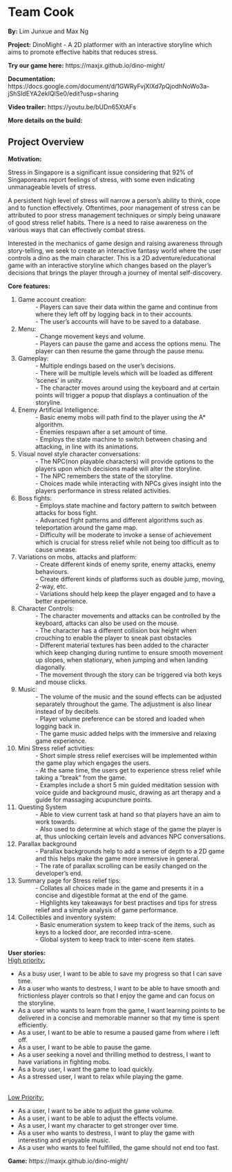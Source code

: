 # Team Cook 
<p><b>By:</b> Lim Junxue and Max Ng</p>
<p><b>Project:</b> DinoMight - A 2D platformer with an interactive storyline which aims to promote effective habits that reduces stress.</p>
<p><b>Try our game here:</b> https://maxjx.github.io/dino-might/</p>
<p><b>Documentation:</b> https://docs.google.com/document/d/1GWRyFvjXlXd7pQjodhNoWo3a-jShSIdEYA2ekIQlSe0/edit?usp=sharing</p>
<p><b>Video trailer:</b> https://youtu.be/bUDn65XtAFs</p>
<p><b>More details on the build:</b> </p>

<h2> Project Overview</h2>
<p><b>Motivation:</b>
<p>
Stress in Singapore is a significant issue considering that 92% of Singaporeans report feelings of stress, with some even indicating unmanageable levels of stress.
</p>
<p>
A persistent high level of stress will narrow a person’s ability to think, cope and to function effectively. Oftentimes, poor management of stress can be attributed to poor stress management techniques or simply being unaware of good stress relief habits. There is a need to raise awareness on the various ways that can effectively combat stress.
</p>
<p>
Interested in the mechanics of game design and raising awareness through story-telling, we seek to create an interactive fantasy world where the user controls a dino as the main character. This is a 2D adventure/educational game with an interactive storyline which changes based on the player’s decisions that brings the player through a journey of mental self-discovery.
</p></p>
<p><b>Core features:</b> 
<ol><dl>
  <li>Game account creation:
    <dd>- Players can save their data within the game and continue from where they left off by logging back in to their accounts.</dd>
    <dd>- The user’s accounts will have to be saved to a database.</dd>
  </li>
  <li>Menu: 
    <dd> - Change movement keys and volume.</dd>
    <dd>- Players can pause the game and access the options menu. The player can then resume the game through the pause menu.</dd>
  </li>
  <li>Gameplay:
    <dd>- Multiple endings based on the user’s decisions.</dd>
    <dd>- There will be multiple levels which will be loaded as different ‘scenes’ in unity.</dd>
    <dd>- The character moves around using the keyboard and at certain points will trigger a popup that displays a continuation of the storyline.</dd>
  </li>
  <li>Enemy Artificial Intelligence:
    <dd>- Basic enemy mobs will path find to the player using the A* algorithm.</dd>
    <dd>- Enemies respawn after a set amount of time.</dd>
    <dd>- Employs the state machine to switch between chasing and attacking, in line with its animations.</dd>
  </li>
  <li>Visual novel style character conversations:
    <dd>- The NPC(non playable characters) will provide options to the players upon which decisions made will alter the storyline.</dd>
    <dd>- The NPC remembers the state of the storyline.</dd>
    <dd>- Choices made while interacting with NPCs gives insight into the players performance in stress related activities.</dd>
  </li>
  <li>Boss fights:
    <dd>- Employs state machine and factory pattern to switch between attacks for boss fight.</dd>
    <dd>- Advanced fight patterns and different algorithms such as teleportation around the game map.</dd>
    <dd>- Difficulty will be moderate to invoke a sense of achievement which is crucial for stress relief while not being too difficult as to cause unease.</dd>
  </li>
  <li>Variations on mobs, attacks and platform:
    <dd>- Create different kinds of enemy sprite, enemy attacks, enemy behaviours.</dd>
    <dd>- Create different kinds of platforms such as double jump, moving, 2-way, etc.</dd>
    <dd>- Variations should help keep the player engaged and to have a better experience.</dd>
  </li>
  <li>Character Controls:
    <dd>- The character movements and attacks can be controlled by the keyboard, attacks can also be used on the mouse.</dd>
    <dd>- The character has a different collision box height when crouching to enable the player to sneak past obstacles</dd>
    <dd>- Different material textures has been added to the character which keep changing during runtime to ensure smooth movement up slopes, when stationary, when jumping and when landing diagonally.</dd>
    <dd>- The movement through the story can be triggered via both keys and mouse clicks.</dd>
  </li>
  <li>Music:
    <dd>- The volume of the music and the sound effects can be adjusted separately throughout the game. The adjustment is also linear instead of by decibels.</dd>
    <dd>- Player volume preference can be stored and loaded when logging back in.</dd>
    <dd>- The game music added helps with the immersive and relaxing game experience.</dd>
  </li>
  <li>Mini Stress relief activities:
    <dd>- Short simple stress relief exercises will be implemented within the game play which engages the users.</dd>
    <dd>- At the same time, the users get to experience stress relief while taking a “break” from the game.</dd>
    <dd>- Examples include a short 5 min guided meditation session with voice guide and background music, drawing as art therapy and a guide for massaging acupuncture points.</dd>
  </li>
  <li>Questing System
    <dd>- Able to view current task at hand so that players have an aim to work towards.</dd>
    <dd>- Also used to determine at which stage of the game the player is at, thus unlocking certain levels and advances NPC conversations.</dd>
  </li>
  <li>Parallax background
    <dd>- Parallax backgrounds help to add a sense of depth to a 2D game and this helps make the game more immersive in general.</dd>
    <dd>- The rate of parallax scrolling can be easily changed on the developer’s end.</dd>
  </li>
  <li>Summary page for Stress relief tips:
    <dd>- Collates all choices made in the game and presents it in a concise and digestible format at the end of the game.</dd>
    <dd>- Highlights key takeaways for best practises and tips for stress relief and a simple analysis of game performance.</dd>
  </li>
  <li>Collectibles and inventory system:
    <dd>- Basic enumeration system to keep track of the items, such as keys to a locked door, are recorded intra-scene.</dd>
    <dd>- Global system to keep track to inter-scene item states.</dd>
  </li>
 </dl></ol>
</p>
<p><b>User stories:</b>
  <br><u>High priority:</u>
  <ul>
    <li>As a busy user, I want to be able to save my progress so that I can save time.</li>
    <li>As a user who wants to destress, I want to be able to have smooth and frictionless player controls so that I enjoy the game and can focus on the storyline.</li>
    <li>As a user who wants to learn from the game, I want learning points to be delivered in a concise and memorable manner so that my time is spent efficiently.</li>
    <li>As a user, I want to be able to resume a paused game from where i left off.</li>
    <li>As a user, I want to be able to pause the game.</li>
    <li>As a user seeking a novel and thrilling method to destress, I want to have variations in fighting mobs.</li>
    <li>As a busy user, I want the game to load quickly.</li>
    <li>As a stressed user, I want to relax while playing the game.</li>
  </ul>
<br><u>Low Priority:</u>
  <ul>
    <li>As a user, I want to be able to adjust the game volume.</li>
    <li>As a user, i want to be able to adjust the effects volume.</li>
    <li>As a user, I want my character to get stronger over time.</li>
    <li>As a user who wants to destress, I want to play the game with interesting and enjoyable music.</li>
    <li>As a user who wants to feel fulfilled, the game should not end too fast.</li>
  </ul>
</p>
<p><b>Game:</b> https://maxjx.github.io/dino-might/</p>
